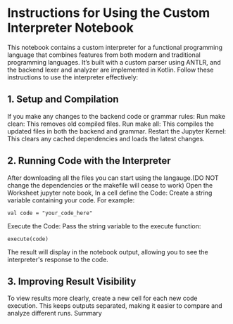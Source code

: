 
# Instructions for Using the Custom Interpreter Notebook
This notebook contains a custom interpreter for a functional programming language that combines features from both modern and traditional programming languages. It’s built with a custom parser using ANTLR, and the backend lexer and analyzer are implemented in Kotlin.
Follow these instructions to use the interpreter effectively:

## 1. Setup and Compilation
If you make any changes to the backend code or grammar rules:
Run make clean: This removes old compiled files.
Run make all: This compiles the updated files in both the backend and grammar.
Restart the Jupyter Kernel: This clears any cached dependencies and loads the latest changes.

## 2. Running Code with the Interpreter
After downloading all the files you can start using the langauge.(DO NOT change the dependencies or the makefile will cease to work) 
Open the Worksheet jupyter note book, In a cell define the Code: Create a string variable containing your code. 
For example:
```
val code = "your_code_here"
```
Execute the Code: Pass the string variable to the execute function:
```
execute(code)
```
The result will display in the notebook output, allowing you to see the interpreter's response to the code.

## 3. Improving Result Visibility
To view results more clearly, create a new cell for each new code execution. This keeps outputs separated, making it easier to compare and analyze different runs.
Summary
